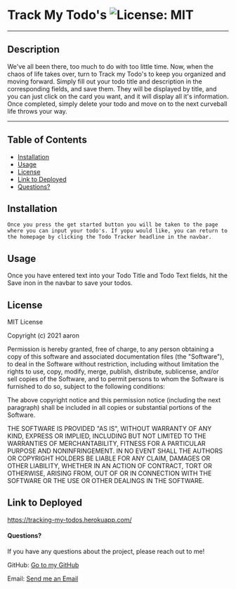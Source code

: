# Track My Todo's ![License: MIT](https://img.shields.io/badge/license-MIT-orange?style=for-the-badge&logo=appveyor)

---

## Description

We've all been there, too much to do with too little time. Now, when the chaos of life takes over, turn to Track my Todo's to keep you organized and moving forward. Simply fill out your todo title and description in the corresponding fields, and save them. They will be displayed by title, and you can just click on the card you want, and it will display all it's information. Once completed, simply delete your todo and move on to the next curveball life throws your way.

---

## Table of Contents

- [Installation](#installation)
- [Usage](#usage)
- [License](#license)
- [Link to Deployed](#link)
- [Questions?](#questions)

## Installation

```
Once you press the get started button you will be taken to the page where you can input your todo's. If yopu would like, you can return to the homepage by clicking the Todo Tracker headline in the navbar.
```

## Usage

Once you have entered text into your Todo Title and Todo Text fields, hit the Save inon in the navbar to save your todos.

## License

MIT License

Copyright (c) 2021 aaron

Permission is hereby granted, free of charge, to any person obtaining a copy of this software and associated documentation files (the "Software"), to deal in the Software without restriction, including without limitation the rights to use, copy, modify, merge, publish, distribute, sublicense, and/or sell copies of the Software, and to permit persons to whom the Software is furnished to do so, subject to the following conditions:

The above copyright notice and this permission notice (including the next paragraph) shall be included in all copies or substantial portions of the Software.

THE SOFTWARE IS PROVIDED "AS IS", WITHOUT WARRANTY OF ANY KIND, EXPRESS OR IMPLIED, INCLUDING BUT NOT LIMITED TO THE WARRANTIES OF MERCHANTABILITY, FITNESS FOR A PARTICULAR PURPOSE AND NONINFRINGEMENT. IN NO EVENT SHALL THE AUTHORS OR COPYRIGHT HOLDERS BE LIABLE FOR ANY CLAIM, DAMAGES OR OTHER LIABILITY, WHETHER IN AN ACTION OF CONTRACT, TORT OR OTHERWISE, ARISING FROM, OUT OF OR IN CONNECTION WITH THE SOFTWARE OR THE USE OR OTHER DEALINGS IN THE SOFTWARE.

## Link to Deployed

https://tracking-my-todos.herokuapp.com/

#### Questions?

If you have any questions about the project, please reach out to me!

GitHub: [Go to my GitHub](https://github.com/afarr002)

Email: [Send me an Email](afarrell002@gmail.com)
